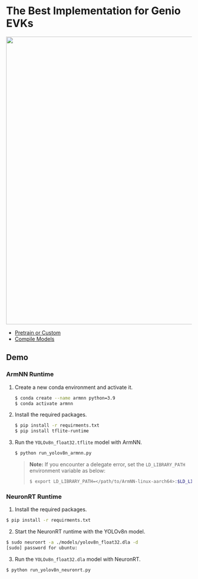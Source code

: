 # The Best Implementation for Genio EVKs

<div align="center">
<img src="https://github.com/R300-AI/ITRI-AI-Hub/blob/main/docs/assets/images/pages/genio_510_demonstration_workflow.png" width="780"/>
</div>

* [Pretrain or Custom](https://r300-ai.github.io/ITRI-AI-Hub/docs/genio-evk.html)
* [Compile Models]()

## Demo
### ArmNN Runtime

1. Create a new conda environment and activate it.
    ```bash
    $ conda create --name armnn python=3.9
    $ conda activate armnn
    ```

2. Install the required packages.
    ```bash
    $ pip install -r requirments.txt
    $ pip install tflite-runtime
    ```

3. Run the `YOLOv8n_float32.tflite` model with ArmNN.
    ```bash
    $ python run_yolov8n_armnn.py
    ```
    > **Note:** If you encounter a delegate error, set the `LD_LIBRARY_PATH` environment variable as below:
    > ```bash
    > $ export LD_LIBRARY_PATH=</path/to/ArmNN-linux-aarch64>:$LD_LIBRARY_PATH
    > ```

### NeuronRT Runtime 

1. Install the required packages.
```bash
$ pip install -r requirments.txt
```
2. Start the NeuronRT runtime with the YOLOv8n model.
```bash
$ sudo neuronrt -a ./models/yolov8n_float32.dla -d
[sudo] password for ubuntu:
```
3. Run the `YOLOv8n_float32.dla` model with NeuronRT.
```bash
$ python run_yolov8n_neuronrt.py
```
